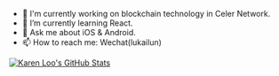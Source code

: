 - 🔭 I'm currently working on blockchain technology in Celer Network.
- 🌱 I’m currently learning React.
- 💬 Ask me about iOS & Android.
- 📫 How to reach me: Wechat(lukailun)

[![Karen Loo's GitHub Stats](https://github-readme-stats.vercel.app/api?username=lukailun&theme=vue-dark)](https://github-readme-stats.vercel.app/api?username=lukailun&count_private=true)
